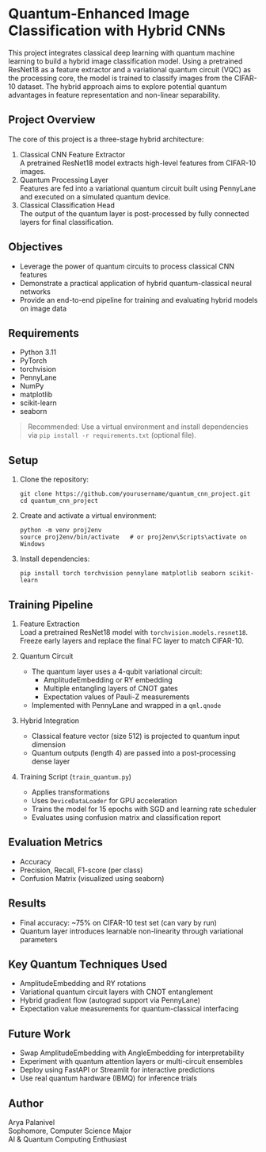 # Quantum-Enhanced Image Classification with Hybrid CNNs

This project integrates classical deep learning with quantum machine learning to build a hybrid image classification model. Using a pretrained ResNet18 as a feature extractor and a variational quantum circuit (VQC) as the processing core, the model is trained to classify images from the CIFAR-10 dataset. The hybrid approach aims to explore potential quantum advantages in feature representation and non-linear separability.

## Project Overview

The core of this project is a three-stage hybrid architecture:
1. Classical CNN Feature Extractor  
   A pretrained ResNet18 model extracts high-level features from CIFAR-10 images.
2. Quantum Processing Layer  
   Features are fed into a variational quantum circuit built using PennyLane and executed on a simulated quantum device.
3. Classical Classification Head  
   The output of the quantum layer is post-processed by fully connected layers for final classification.

## Objectives

- Leverage the power of quantum circuits to process classical CNN features
- Demonstrate a practical application of hybrid quantum-classical neural networks
- Provide an end-to-end pipeline for training and evaluating hybrid models on image data


## Requirements

- Python 3.11
- PyTorch
- torchvision
- PennyLane
- NumPy
- matplotlib
- scikit-learn
- seaborn

> Recommended: Use a virtual environment and install dependencies via `pip install -r requirements.txt` (optional file).

## Setup

1. Clone the repository:
   ```
   git clone https://github.com/yourusername/quantum_cnn_project.git
   cd quantum_cnn_project
   ```

2. Create and activate a virtual environment:
   ```
   python -m venv proj2env
   source proj2env/bin/activate   # or proj2env\Scripts\activate on Windows
   ```

3. Install dependencies:
   ```
   pip install torch torchvision pennylane matplotlib seaborn scikit-learn
   ```

## Training Pipeline

1. Feature Extraction  
   Load a pretrained ResNet18 model with `torchvision.models.resnet18`. Freeze early layers and replace the final FC layer to match CIFAR-10.

2. Quantum Circuit  
   - The quantum layer uses a 4-qubit variational circuit:
     - AmplitudeEmbedding or RY embedding
     - Multiple entangling layers of CNOT gates
     - Expectation values of Pauli-Z measurements
   - Implemented with PennyLane and wrapped in a `qml.qnode`

3. Hybrid Integration  
   - Classical feature vector (size 512) is projected to quantum input dimension
   - Quantum outputs (length 4) are passed into a post-processing dense layer

4. Training Script (`train_quantum.py`)  
   - Applies transformations
   - Uses `DeviceDataLoader` for GPU acceleration
   - Trains the model for 15 epochs with SGD and learning rate scheduler
   - Evaluates using confusion matrix and classification report

## Evaluation Metrics

- Accuracy
- Precision, Recall, F1-score (per class)
- Confusion Matrix (visualized using seaborn)

## Results

- Final accuracy: ~75% on CIFAR-10 test set (can vary by run)
- Quantum layer introduces learnable non-linearity through variational parameters

## Key Quantum Techniques Used

- AmplitudeEmbedding and RY rotations
- Variational quantum circuit layers with CNOT entanglement
- Hybrid gradient flow (autograd support via PennyLane)
- Expectation value measurements for quantum-classical interfacing

## Future Work

- Swap AmplitudeEmbedding with AngleEmbedding for interpretability
- Experiment with quantum attention layers or multi-circuit ensembles
- Deploy using FastAPI or Streamlit for interactive predictions
- Use real quantum hardware (IBMQ) for inference trials


## Author

Arya Palanivel  
Sophomore, Computer Science Major  
AI & Quantum Computing Enthusiast

